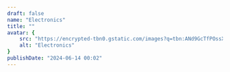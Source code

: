 ```yaml
---
draft: false
name: "Electronics"
title: ""
avatar: {
    src: "https://encrypted-tbn0.gstatic.com/images?q=tbn:ANd9GcTfPOssX68RfFXdmoEr0aUl6WCHgtmKEM3qlA&s",
    alt: "Electronics"
}
publishDate: "2024-06-14 00:02"
---
```

